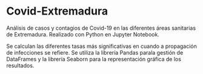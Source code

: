 # Covid-Extremadura
Análisis de casos y contagios de Covid-19 en las diferentes áreas sanitarias de Extremadura.
Realizado con Python en Jupyter Notebook.

Se calculan las diferentes tasas más significativas en cuando a propagación de infecciones se refiere.
Se utiliza la librería Pandas parala gestión de DataFrames y la librería Seaborn para la representación gráfica de los resultados.
